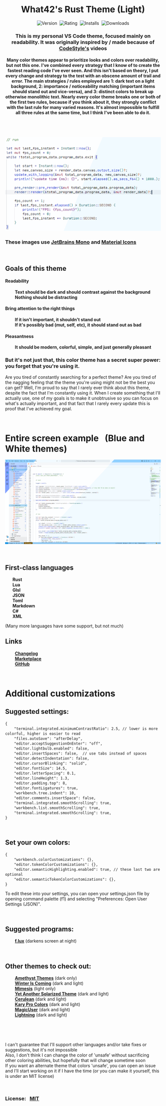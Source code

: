 <br>

<h1 align="center">What42's Rust Theme (Light)</h1>

<p align="center">
	<img src="https://vsmarketplacebadges.dev/version-short/What42Pizza.what42s-rust-theme-light.png?style=for-the-badge&colorA=44444D&colorB=FFD600&label=VERSION" alt="Version">&nbsp;
	<img src="https://vsmarketplacebadges.dev/rating-short/What42Pizza.what42s-rust-theme-light.png?style=for-the-badge&colorA=44444D&colorB=FFD600&label=Rating" alt="Rating">&nbsp;
	<img src="https://vsmarketplacebadges.dev/installs-short/What42Pizza.what42s-rust-theme-light.png?style=for-the-badge&colorA=44444D&colorB=FFD600&label=Installs" alt="Installs">&nbsp;
	<img src="https://vsmarketplacebadges.dev/downloads-short/What42Pizza.what42s-rust-theme-light.png?style=for-the-badge&colorA=44444D&colorB=FFD600&label=Downloads" alt="Downloads">
</p>

<h3 align="center" style="font-weight: bold;">This is my personal VS Code theme, focused mainly on readability. It was originally inspired by / made because of <a href="https://www.youtube.com/@_codestyle">CodeStyle's</a> videos</h3>

<h4 align="center">Many color themes appear to prioritize looks and colors over readability, but not this one. I've combined every strategy that I know of to create the fastest reading code I've ever seen. And this isn't based on theory, I put every change and strategy to the test with an obscene amount of trail and error. The main strategies / rules employed are 1: dark text on a light background, 2: importance / noticeability matching (important items should stand out and vice-versa), and 3: distinct colors to break up otherwise monolithic text. Nearly every color theme breaks one or both of the first two rules, because if you think about it, they strongly conflict with the last rule for many varied reasons. It's almost impossible to fulfill all three rules at the same time, but I think I've been able to do it.</h4>

<h1></h1>

<br>

![Example](images/example.png)

### These images use [JetBrains Mono](https://www.jetbrains.com/lp/mono/) and [Material Icons](https://marketplace.visualstudio.com/items?itemName=PKief.material-icon-theme)

<br>

## Goals of this theme

#### **Readability**
&nbsp; &nbsp; &nbsp; &nbsp; **Text should be dark and should contrast against the background** \
&nbsp; &nbsp; &nbsp; &nbsp; **Nothing should be distracting**
#### **Bring attention to the right things**
&nbsp; &nbsp; &nbsp; &nbsp; **If it isn't important, it shouldn't stand out** \
&nbsp; &nbsp; &nbsp; &nbsp; **If it's possibly bad (mut, self, etc), it should stand out as bad**
#### **Pleasantness**
&nbsp; &nbsp; &nbsp; &nbsp; **It should be modern, colorful, simple, and just generally pleasant**

### But it's not just that, this color theme has a secret super power: you forget that you're using it.

Are you tired of constantly searching for a perfect theme? Are you tired of the nagging feeling that the theme you're using might not be the best you can get? Well, I'm proud to say that I rarely ever think about this theme, despite the fact that I'm constantly using it. When I create something that I'll actually use, one of my goals is to make it unobtrusive so you can focus on what's actually important, and that fact that I rarely every update this is proof that I've achieved my goal.

<br>

# Entire screen example &nbsp; (Blue and White themes)

![Entire screen example](images/entire_screen.png)

<br>

## First-class languages

&nbsp; &nbsp; &nbsp; **Rust** \
&nbsp; &nbsp; &nbsp; **Lua** \
&nbsp; &nbsp; &nbsp; **Glsl** \
&nbsp; &nbsp; &nbsp; **JSON** \
&nbsp; &nbsp; &nbsp; **Toml** \
&nbsp; &nbsp; &nbsp; **Markdown** \
&nbsp; &nbsp; &nbsp; **C#** \
&nbsp; &nbsp; &nbsp; **XML**

(Many more languages have some support, but not much)

## Links

&nbsp; &nbsp; &nbsp; &nbsp; **[Changelog](CHANGELOG.md)** \
&nbsp; &nbsp; &nbsp; &nbsp; **[Marketplace](https://marketplace.visualstudio.com/items?itemName=What42Pizza.what42s-rust-theme-light)** \
&nbsp; &nbsp; &nbsp; &nbsp; **[GitHub](https://github.com/What42Pizza/What42s-Rust-Theme-Light)**

<br>

# Additional customizations

## Suggested settings:

``` hjson
{
	"terminal.integrated.minimumContrastRatio": 2.5, // lower is more colorful, higher is easier to read
	"files.autoSave": "afterDelay",
	"editor.acceptSuggestionOnEnter": "off",
	"editor.lightbulb.enabled": false,
	"editor.insertSpaces": false,  // use tabs instead of spaces
	"editor.detectIndentation": false,
	"editor.cursorBlinking": "solid",
	"editor.fontSize": 14.5,
	"editor.letterSpacing": 0.1,
	"editor.lineHeight": 1.3,
	"editor.padding.top": 8,
	"editor.fontLigatures": true,
	"workbench.tree.indent": 10,
	"editor.comments.insertSpace": false,
	"terminal.integrated.smoothScrolling": true,
	"workbench.list.smoothScrolling": true,
	"terminal.integrated.smoothScrolling": true,
}
```

<br>

## Set your own colors:

``` hjson
{
	"workbench.colorCustomizations": {},
	"editor.tokenColorCustomizations": {},
	"editor.semanticHighlighting.enabled": true, // these last two are optional
	"editor.semanticTokenColorCustomizations": {},
}
```

To edit these into your settings, you can open your settings.json file by opening command palette (f1) and selecting "Preferences: Open User Settings (JSON)".

<br>

## Suggested programs:

&nbsp; &nbsp; &nbsp; &nbsp; **[f.lux](https://justgetflux.com/)** (darkens screen at night)

<br>

## Other themes to check out:

&nbsp; &nbsp; &nbsp; &nbsp; **[Amethyst Themes](https://marketplace.visualstudio.com/items?itemName=amodio.amethyst-theme)** (dark only) \
&nbsp; &nbsp; &nbsp; &nbsp; **[Winter Is Coming](https://marketplace.visualstudio.com/items?itemName=johnpapa.winteriscoming)** (dark and light) \
&nbsp; &nbsp; &nbsp; &nbsp; **[Mimesis](https://marketplace.visualstudio.com/items?itemName=AlexanderDyriavin.mimesis)** (light only) \
&nbsp; &nbsp; &nbsp; &nbsp; **[Yet Another Solarized Theme](https://marketplace.visualstudio.com/items?itemName=JulianSchelb.yet-another-solarized-theme)** (dark and light) \
&nbsp; &nbsp; &nbsp; &nbsp; **[Cerulean](https://marketplace.visualstudio.com/items?itemName=OwenWilliams.cerulean)** (dark and light) \
&nbsp; &nbsp; &nbsp; &nbsp; **[Kary Pro Colors](https://marketplace.visualstudio.com/items?itemName=karyfoundation.theme-karyfoundation-themes)** (dark and light) \
&nbsp; &nbsp; &nbsp; &nbsp; **[MagicUser](https://marketplace.visualstudio.com/items?itemName=BernardoPires.magicuser-color-themes)** (dark and light) \
&nbsp; &nbsp; &nbsp; &nbsp; **[Lightning](https://marketplace.visualstudio.com/items?itemName=zevross.lightning)** (dark and light)

<br>
<br>
<br>

I can't guarantee that I'll support other languages and/or take fixes or suggestions, but it's not impossible \
Also, I don't think I can change the color of 'unsafe' without sacrificing other coloring abilities, but hopefully that will change sometime soon \
If you want an alternate theme that colors 'unsafe', you can open an issue and I'll start working on it if I have the time (or you can make it yourself, this is under an MIT license)

<br>

### License: &nbsp; [MIT](LICENSE)

